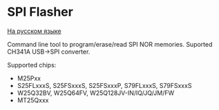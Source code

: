 # SPI Flasher

[На русском языке](README-ru.md)

Command line tool to program/erase/read SPI NOR memories.
Suported CH341A USB->SPI converter.

Supported chips:

- M25Pxx
- S25FLxxxS, S25FSxxxS, S25FSxxxP, S79FLxxxS, S79FSxxxS
- W25Q32BV, W25Q64FV, W25Q128JV-IN/IQ/JQ/JM/FW
- MT25Qxxx
